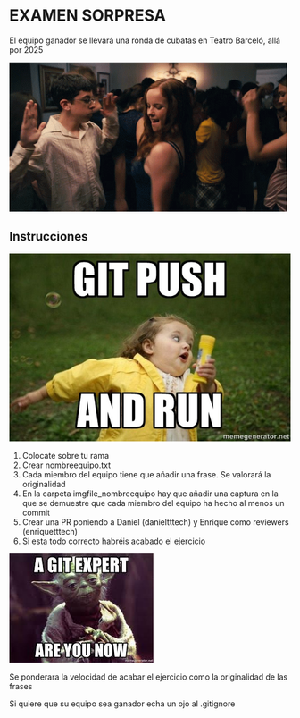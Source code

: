 # EXAMEN SORPRESA

El equipo ganador se llevará una ronda de cubatas en Teatro Barceló, allá por 2025

![alt text](./imgfile/tenor.gif)

## Instrucciones

![alt text](./imgfile/meme_git.jpeg)

1. Colocate sobre tu rama
2. Crear nombreequipo.txt
3. Cada miembro del equipo tiene que añadir una frase. Se valorará la originalidad
4. En la carpeta imgfile_nombreequipo hay que añadir una captura en la que se demuestre que cada miembro del equipo ha hecho al menos un commit
5. Crear una PR poniendo a Daniel (danieltttech) y Enrique como reviewers (enriquetttech)
6. Si esta todo correcto habréis acabado el ejercicio 

![alt text](./imgfile/gitexpert.jpg)

Se ponderara la velocidad de acabar el ejercicio como la originalidad de las frases













Si quiere que su equipo sea ganador echa un ojo al .gitignore